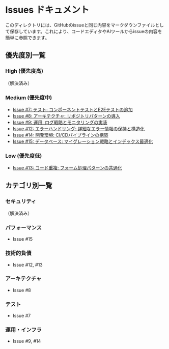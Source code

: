 # Issues ドキュメント

このディレクトリには、GitHubのissueと同じ内容をマークダウンファイルとして保存しています。これにより、コードエディタやAIツールからissueの内容を簡単に参照できます。

## 優先度別一覧

### High (優先度高)
（解決済み）

### Medium (優先度中)
- [Issue #7: テスト: コンポーネントテストとE2Eテストの追加](./issue-07-testing-coverage.md)
- [Issue #8: アーキテクチャ: リポジトリパターンの導入](./issue-08-architecture-repository.md)
- [Issue #9: 運用: ログ戦略とモニタリングの実装](./issue-09-logging-monitoring.md)
- [Issue #12: エラーハンドリング: 詳細なエラー情報の保持と構造化](./issue-12-error-handling.md)
- [Issue #14: 開発環境: CI/CDパイプラインの構築](./issue-14-cicd-pipeline.md)
- [Issue #15: データベース: マイグレーション戦略とインデックス最適化](./issue-15-database-optimization.md)

### Low (優先度低)
- [Issue #13: コード重複: フォーム処理パターンの共通化](./issue-13-code-duplication.md)

## カテゴリ別一覧

### セキュリティ
（解決済み）

### パフォーマンス
- Issue #15

### 技術的負債
- Issue #12, #13

### アーキテクチャ
- Issue #8

### テスト
- Issue #7

### 運用・インフラ
- Issue #9, #14
